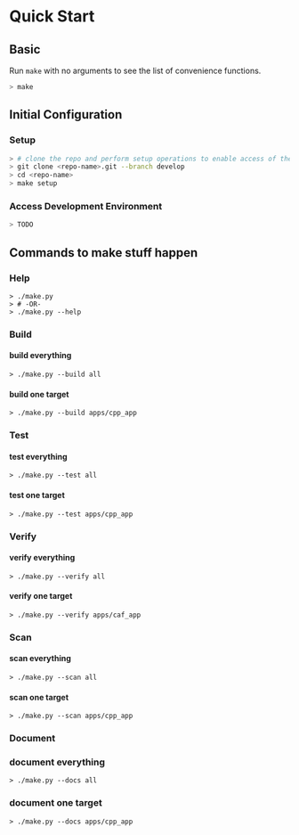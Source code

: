 
Quick Start
==============================================================================

## Basic

Run `make` with no arguments to see the list of convenience functions.

``` bash
> make
```

## Initial Configuration

### Setup

``` bash
> # clone the repo and perform setup operations to enable access of the development environment
> git clone <repo-name>.git --branch develop
> cd <repo-name>
> make setup
```

### Access Development Environment

``` bash
> TODO
```

## Commands to make stuff happen

### Help

```console
> ./make.py
> # -OR-
> ./make.py --help
```

### Build

#### build everything

```console
> ./make.py --build all
```

#### build one target

```console
> ./make.py --build apps/cpp_app
```

### Test

#### test everything

```console
> ./make.py --test all
```

#### test one target

```console
> ./make.py --test apps/cpp_app
```

### Verify

#### verify everything

```console
> ./make.py --verify all
```

#### verify one target

```console
> ./make.py --verify apps/caf_app
```

### Scan

#### scan everything

```console
> ./make.py --scan all
```

#### scan one target

```console
> ./make.py --scan apps/cpp_app
```

### Document

### document everything

```console
> ./make.py --docs all
```

### document one target

```console
> ./make.py --docs apps/cpp_app
```
